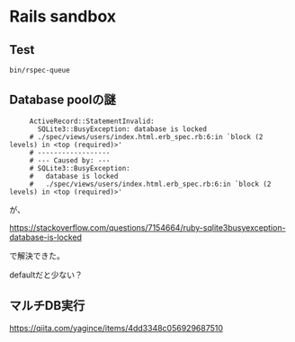 # Rails sandbox

## Test

```
bin/rspec-queue
```

## Database poolの謎

```
     ActiveRecord::StatementInvalid:
       SQLite3::BusyException: database is locked
     # ./spec/views/users/index.html.erb_spec.rb:6:in `block (2 levels) in <top (required)>'
     # ------------------
     # --- Caused by: ---
     # SQLite3::BusyException:
     #   database is locked
     #   ./spec/views/users/index.html.erb_spec.rb:6:in `block (2 levels) in <top (required)>'
```

が、

https://stackoverflow.com/questions/7154664/ruby-sqlite3busyexception-database-is-locked

で解決できた。

defaultだと少ない？

## マルチDB実行

https://qiita.com/yagince/items/4dd3348c056929687510

